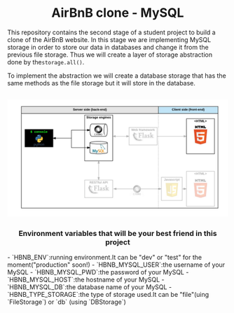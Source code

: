<center> <h1>AirBnB clone - MySQL</h1> </center>

This repository contains the second stage of a student project to build a clone of the AirBnB website. In this stage we are implementing MySQL storage in order to store our data in databases and change it from the previous file storage. Thus we will create a layer of storage abstraction done by the`storage.all()`.

To implement the abstraction we will create a database storage that has the same methods as the file storage but it will store in the database.

![MySQL_architecture.png](Images/MySQL_architecture.png)
---

<center><h3>Environment variables that will be your best friend in this project</h3> </center>
- `HBNB_ENV`:running environment.It can be "dev" or "test" for the moment("production" soon!)
- `HBNB_MYSQL_USER`:the username of your MySQL
- `HBNB_MYSQL_PWD`:the password of your MySQL
- `HBNB_MYSQL_HOST`:the hostname of your MySQL
- `HBNB_MYSQL_DB`:the database name of your MySQL
- `HBNB_TYPE_STORAGE`:the type of storage used.It can be "file"(uing `FileStorage`) or `db` (using `DBStorage`)
